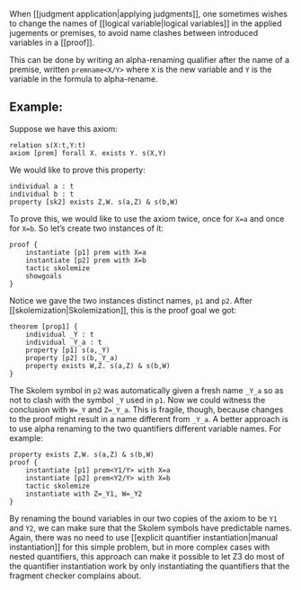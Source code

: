 When [[judgment application|applying judgments]], one sometimes wishes to change the names of [[logical variable|logical variables]] in the applied jugements or premises, to avoid name clashes between introduced variables in a [[proof]].

This can be done by writing an alpha-renaming qualifier after the name of a premise, written `premname<X/Y>` where `X` is the new variable and `Y` is the variable in the formula to alpha-rename.

## Example:

Suppose we have this axiom:

```
relation s(X:t,Y:t)
axiom [prem] forall X. exists Y. s(X,Y)
```

We would like to prove this property:

```
individual a : t
individual b : t
property [sk2] exists Z,W. s(a,Z) & s(b,W)
```

To prove this, we would like to use the axiom twice, once for `X=a` and once for `X=b`. So let’s create two instances of it:

```
proof {
    instantiate [p1] prem with X=a
    instantiate [p2] prem with X=b
    tactic skolemize
    showgoals
}
```

Notice we gave the two instances distinct names, `p1` and `p2`. After [[skolemization|Skolemization]], this is the proof goal we got:

```
theorem [prop1] {
    individual _Y : t
    individual _Y_a : t
    property [p1] s(a,_Y)
    property [p2] s(b,_Y_a)
    property exists W,Z. s(a,Z) & s(b,W)
}
```

The Skolem symbol in `p2` was automatically given a fresh name `_Y_a` so as not to clash with the symbol `_Y` used in `p1`. Now we could witness the conclusion with `W=_Y` and `Z=_Y_a`. This is fragile, though, because changes to the proof might result in a name different from `_Y_a`. A better approach is to use alpha renaming to the two quantifiers different variable names. For example:

```
property exists Z,W. s(a,Z) & s(b,W)
proof {
    instantiate [p1] prem<Y1/Y> with X=a
    instantiate [p2] prem<Y2/Y> with X=b
    tactic skolemize
    instantiate with Z=_Y1, W=_Y2
}
```

By renaming the bound variables in our two copies of the axiom to be `Y1` and `Y2`, we can make sure that the Skolem symbols have predictable names. Again, there was no need to use [[explicit quantifier instantiation|manual instantiation]] for this simple problem, but in more complex cases with nested quantifiers, this approach can make it possible to let Z3 do most of the quantifier instantiation work by only instantiating the quantifiers that the fragment checker complains about.
